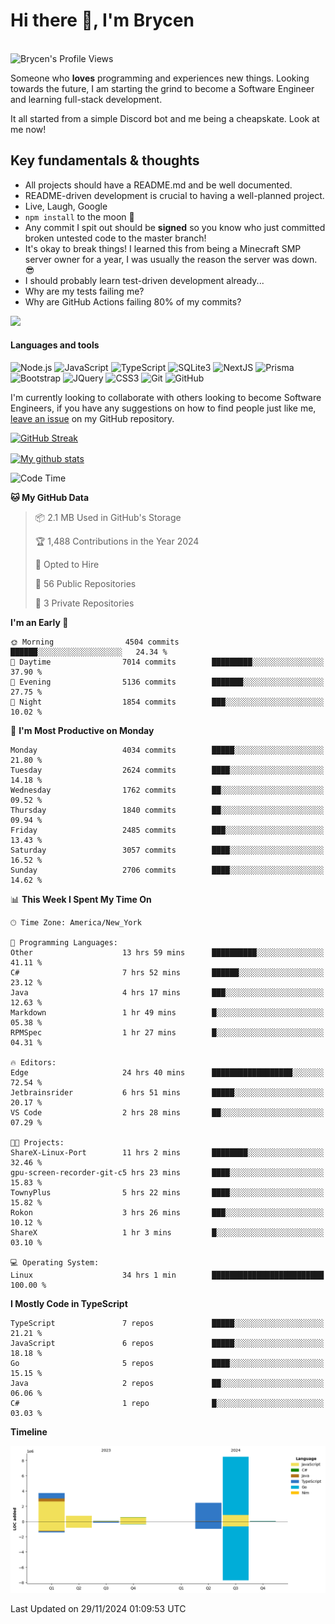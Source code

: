 # Hi there 👋, I'm Brycen

<br>
<img src="https://komarev.com/ghpvc/?username=BrycensRanch" alt="Brycen's Profile Views" />

Someone who **loves** programming and experiences new things. Looking towards the future, I am starting the grind to become a Software Engineer and learning full-stack development.

It all started from a simple Discord bot and me being a cheapskate. Look at me now!

## Key fundamentals & thoughts

- All projects should have a README.md and be well documented.
- README-driven development is crucial to having a well-planned project.
- Live, Laugh, Google
- `npm install` to the moon 🚀
- Any commit I spit out should be **signed** so you know who just committed broken untested code to the master branch!
- It's okay to break things! I learned this from being a Minecraft SMP server owner for a year, I was usually the reason the server was down. 😎
- I should probably learn test-driven development already...
- Why are my tests failing me?
- Why are GitHub Actions failing 80% of my commits? 

<img src="https://res.cloudinary.com/practicaldev/image/fetch/s--OoBLh7-Q--/c_limit%2Cf_auto%2Cfl_progressive%2Cq_auto%2Cw_880/https://cdn-images-1.medium.com/max/1614/1%2A8BlqJ8lNVZzuRjAg1mZ50w.png" height="400"/>

<h4>Languages and tools</h4>
<p>
  <img src="https://img.shields.io/badge/node.js%20-%2343853D.svg?&style=for-the-badge&logo=node.js&logoColor=white" alt="Node.js" />
  <img src="https://img.shields.io/badge/javascript%20-%23323330.svg?&style=for-the-badge&logo=javascript&logoColor=%23F7DF1E" alt="JavaScript" />
  <img src="https://img.shields.io/badge/typescript%20-%23323330.svg?&style=for-the-badge&logo=typescript&logoColor=#3467eb" alt="TypeScript" />
  <img src="https://img.shields.io/badge/sqlite3%20-%23323330.svg?&style=for-the-badge&logo=sqlite&logoColor=#3467eb" alt="SQLite3" />
  <img src="https://img.shields.io/badge/Next.JS%20-%23323330.svg?&style=for-the-badge&logo=next.js&logoColor=#3467eb" alt="NextJS" />
  <img src="https://img.shields.io/badge/Prisma%20-%23323330.svg?&style=for-the-badge&logo=prisma&logoColor=#3467eb" alt="Prisma" />
  <img src="https://img.shields.io/badge/bootstrap%20-%23323330.svg?&style=for-the-badge&logo=bootstrap" alt="Bootstrap" />
  <img src="https://img.shields.io/badge/jquery%20-%23323330.svg?&style=for-the-badge&logo=jquery" alt="JQuery" />
  <img src="https://img.shields.io/badge/css3%20-%23323330.svg?&style=for-the-badge&logo=css3" alt="CSS3" />
  <img src="https://img.shields.io/badge/git%20-%23323330.svg?&style=for-the-badge&logo=git" alt="Git" />
  <img src="https://img.shields.io/badge/github%20-%23323330.svg?&style=for-the-badge&logo=github" alt="GitHub" />
</p>

 I'm currently looking to collaborate with others looking to become Software Engineers, if you have any suggestions on how to find people just like me, [leave an issue](https://github.com/BrycensRanch/BrycensRanch/issues/new) on my GitHub repository.
 
 <p><a href="https://git.io/streak-stats"><img src="https://streak-stats.demolab.com?saas&user=BrycensRanch&amp;theme=dark&amp;hide_border=true&amp;fire=EB5454&amp;ring=0CEB19" alt="GitHub Streak"></a></p>

<a href="https://github.com/anuraghazra/github-readme-stats">
  <img align="center" src="https://github-readme-stats.anuraghazra1.vercel.app/api?username=BrycensRanch&show_icons=true&line_height=27&include_all_commits=true" alt="My github stats" />
</a>

<!--START_SECTION:waka-->
![Code Time](http://img.shields.io/badge/Code%20Time-1%2C238%20hrs%2016%20mins-blue)

**🐱 My GitHub Data** 

> 📦 2.1 MB Used in GitHub's Storage 
 > 
> 🏆 1,488 Contributions in the Year 2024
 > 
> 💼 Opted to Hire
 > 
> 📜 56 Public Repositories 
 > 
> 🔑 3 Private Repositories 
 > 
**I'm an Early 🐤** 

```text
🌞 Morning                4504 commits        ██████░░░░░░░░░░░░░░░░░░░   24.34 % 
🌆 Daytime                7014 commits        █████████░░░░░░░░░░░░░░░░   37.90 % 
🌃 Evening                5136 commits        ███████░░░░░░░░░░░░░░░░░░   27.75 % 
🌙 Night                  1854 commits        ███░░░░░░░░░░░░░░░░░░░░░░   10.02 % 
```
📅 **I'm Most Productive on Monday** 

```text
Monday                   4034 commits        █████░░░░░░░░░░░░░░░░░░░░   21.80 % 
Tuesday                  2624 commits        ████░░░░░░░░░░░░░░░░░░░░░   14.18 % 
Wednesday                1762 commits        ██░░░░░░░░░░░░░░░░░░░░░░░   09.52 % 
Thursday                 1840 commits        ██░░░░░░░░░░░░░░░░░░░░░░░   09.94 % 
Friday                   2485 commits        ███░░░░░░░░░░░░░░░░░░░░░░   13.43 % 
Saturday                 3057 commits        ████░░░░░░░░░░░░░░░░░░░░░   16.52 % 
Sunday                   2706 commits        ████░░░░░░░░░░░░░░░░░░░░░   14.62 % 
```


📊 **This Week I Spent My Time On** 

```text
🕑︎ Time Zone: America/New_York

💬 Programming Languages: 
Other                    13 hrs 59 mins      ██████████░░░░░░░░░░░░░░░   41.11 % 
C#                       7 hrs 52 mins       ██████░░░░░░░░░░░░░░░░░░░   23.12 % 
Java                     4 hrs 17 mins       ███░░░░░░░░░░░░░░░░░░░░░░   12.63 % 
Markdown                 1 hr 49 mins        █░░░░░░░░░░░░░░░░░░░░░░░░   05.38 % 
RPMSpec                  1 hr 27 mins        █░░░░░░░░░░░░░░░░░░░░░░░░   04.31 % 

🔥 Editors: 
Edge                     24 hrs 40 mins      ██████████████████░░░░░░░   72.54 % 
Jetbrainsrider           6 hrs 51 mins       █████░░░░░░░░░░░░░░░░░░░░   20.17 % 
VS Code                  2 hrs 28 mins       ██░░░░░░░░░░░░░░░░░░░░░░░   07.29 % 

🐱‍💻 Projects: 
ShareX-Linux-Port        11 hrs 2 mins       ████████░░░░░░░░░░░░░░░░░   32.46 % 
gpu-screen-recorder-git-c5 hrs 23 mins       ████░░░░░░░░░░░░░░░░░░░░░   15.83 % 
TownyPlus                5 hrs 22 mins       ████░░░░░░░░░░░░░░░░░░░░░   15.82 % 
Rokon                    3 hrs 26 mins       ███░░░░░░░░░░░░░░░░░░░░░░   10.12 % 
ShareX                   1 hr 3 mins         █░░░░░░░░░░░░░░░░░░░░░░░░   03.10 % 

💻 Operating System: 
Linux                    34 hrs 1 min        █████████████████████████   100.00 % 
```

**I Mostly Code in TypeScript** 

```text
TypeScript               7 repos             █████░░░░░░░░░░░░░░░░░░░░   21.21 % 
JavaScript               6 repos             █████░░░░░░░░░░░░░░░░░░░░   18.18 % 
Go                       5 repos             ████░░░░░░░░░░░░░░░░░░░░░   15.15 % 
Java                     2 repos             ██░░░░░░░░░░░░░░░░░░░░░░░   06.06 % 
C#                       1 repo              █░░░░░░░░░░░░░░░░░░░░░░░░   03.03 % 
```



**Timeline**

![Lines of Code chart](https://raw.githubusercontent.com/BrycensRanch/BrycensRanch/main/assets/bar_graph.png)


 Last Updated on 29/11/2024 01:09:53 UTC
<!--END_SECTION:waka-->

<!--
**BrycensRanch/BrycensRanch** is a ✨ _special_ ✨ repository because its `README.md` (this file) appears on your GitHub profile.

Here are some ideas to get you started:

- 🔭 I’m currently working on ...
- 🌱 I’m currently learning ...
- 👯 I’m looking to collaborate on ...
- 🤔 I’m looking for help with ...
- 💬 Ask me about ...
- 📫 How to reach me: ...
- 😄 Pronouns: ...
- ⚡ Fun fact: ...
-->
